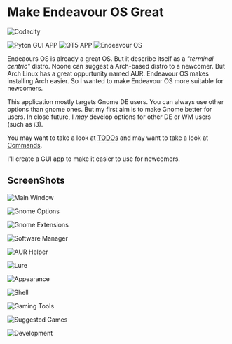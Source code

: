 # Make Endeavour OS Great

![Codacity](https://app.codacy.com/project/badge/Grade/bb3500c728344ef898cb6c66bc356f00)

![Pyton GUI APP](https://img.shields.io/badge/Python-3776AB?logo=python&logoColor=white&style=for-the-badge)
![QT5 APP](https://img.shields.io/badge/QT-41CD52?logo=qt&logoColor=white&style=for-the-badge)
![Endeavour OS](https://img.shields.io/badge/Endeavour_OS-7e3dbc?logo=linux&logoColor=white&style=for-the-badge)

Endeaours OS is already a great OS. But it describe itself as a *"terminal centric"* distro. Noone can suggest a Arch-based distro to a newcomer. But Arch Linux has a great oppurtunity named AUR. Endeavour OS makes installing Arch easier. So I wanted to make Endeavour OS more suitable for newcomers.

This application mostly targets Gnome DE users. You can always use other options than gnome ones. But my first aim is to make Gnome better for users. In close future, I *may* develop options for other DE or WM users (such as i3).

You may want to take a look at [TODOs](TODOs.md)
and may want to take a look at [Commands](Commands.md).

I'll create a GUI app to make it easier to use for newcomers.

## ScreenShots

![Main Window](Screenshots/MainWindow.png)

![Gnome Options](Screenshots/Gnome.png)

![Gnome Extensions](Screenshots/GnomeExtensions.png)

![Software Manager](Screenshots/Pamac.png)

![AUR Helper](Screenshots/AurHelper.png)

![Lure](Screenshots/Lure.png)

![Appearance](Screenshots/Appearance.png)

![Shell](Screenshots/Shell.png)

![Gaming Tools](Screenshots/Gaming.png)

![Suggested Games](Screenshots/Games.png)

![Development](Screenshots/Development.png)
